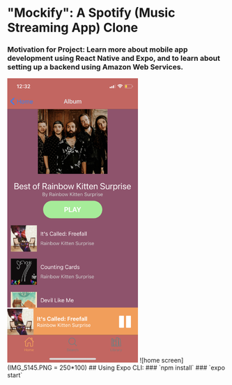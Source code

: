 # "Mockify": A Spotify (Music Streaming App) Clone 
### Motivation for Project: Learn more about mobile app development using React Native and Expo, and to learn about setting up a backend using Amazon Web Services.


<img src="IMG_5145.PNG" alt="homescreen" width="300">
![home screen](IMG_5145.PNG = 250*100)
## Using Expo CLI:
### `npm install`
### `expo start`

